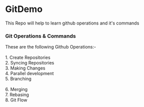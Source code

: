 # GitDemo
This Repo will help to learn github operations and it's commands

<h3>Git Operations & Commands</h3>
These are the following Github Operations:-<br/><br/>
1. Create Repositories<br/>
2. Syncing Repositories<br/>
3. Making Changes<br/>
4. Parallel development<br/>
5. Branching<br/><br/>
6. Merging<br/>
7. Rebasing<br/>
8. Git Flow<br/>
